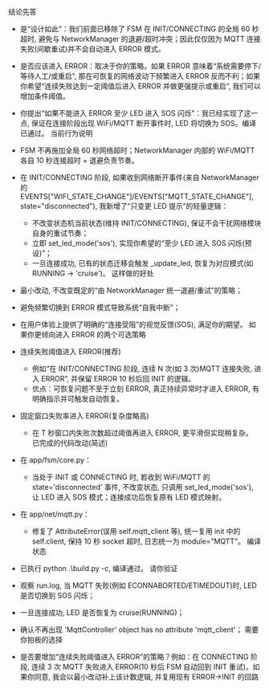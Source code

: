 结论先答

- 是“设计如此”：我们前面已移除了 FSM 在 INIT/CONNECTING 的全局 60 秒超时, 避免与 NetworkManager 的退避/超时冲突；因此仅仅因为 MQTT 连接失败(间歇重试)并不会自动进入 ERROR 模式。
- 是否应该进入 ERROR：取决于你的策略。如果 ERROR 意味着“系统需要停下/等待人工/或重启”, 那在可恢复的网络波动下频繁进入 ERROR 反而不利；如果你希望“连续失败达到一定阈值后进入 ERROR 并做更强提示或重启”, 我们可以增加条件阈值。
- 你提出“如果不能进入 ERROR 至少 LED 进入 SOS 闪烁”：我已经实现了这一点, 保证在连接阶段出现 WiFi/MQTT 断开事件时, LED 将切换为 SOS。编译已通过。
当前行为说明

- FSM 不再施加全局 60 秒网络超时；NetworkManager 内部的 WiFi/MQTT 各自 10 秒连接超时 + 退避负责节奏。
- 在 INIT/CONNECTING 阶段, 如果收到网络断开事件(来自 NetworkManager 的 EVENTS["WIFI_STATE_CHANGE"]/EVENTS["MQTT_STATE_CHANGE"], state="disconnected"), 我新增了“只变更 LED 提示”的轻量逻辑：
  - 不改变状态机当前状态(维持 INIT/CONNECTING), 保证不会干扰网络模块自身的重试节奏；
  - 立即 set_led_mode('sos'), 实现你希望的“至少 LED 进入 SOS 闪烁(预设)”；
  - 一旦连接成功, 已有的状态迁移会触发 _update_led, 恢复为对应模式(如 RUNNING -> 'cruise')。
这样做的好处

- 最小改动, 不改变既定的“由 NetworkManager 统一退避/重试”的策略；
- 避免频繁切换到 ERROR 模式导致系统“自我中断”；
- 在用户体验上提供了明确的“连接受阻”的视觉反馈(SOS), 满足你的期望。
如果你更倾向进入 ERROR 的两个可选策略

- 连续失败阈值进入 ERROR(推荐)
  - 例如“在 INIT/CONNECTING 阶段, 连续 N 次(如 3 次)MQTT 连接失败, 进入 ERROR”, 并保留 ERROR 10 秒后回 INIT 的逻辑。
  - 优点：可恢复问题不至于立刻 ERROR, 真正持续异常时才进入 ERROR, 有明确指示并可触发自动恢复。
- 固定窗口失败率进入 ERROR(复杂度略高)
  - 在 T 秒窗口内失败次数超过阈值再进入 ERROR, 更平滑但实现稍复杂。
已完成的代码改动(简述)

- 在 app/fsm/core.py：
  - 当处于 INIT 或 CONNECTING 时, 若收到 WiFi/MQTT 的 state='disconnected' 事件, 不改变状态, 只调用 set_led_mode('sos'), 让 LED 进入 SOS 模式；连接成功后恢复原有 LED 模式映射。
- 在 app/net/mqtt.py：
  - 修复了 AttributeError(误用 self.mqtt_client 等), 统一复用 init 中的 self.client, 保持 10 秒 socket 超时, 日志统一为 module="MQTT"。
编译状态

- 已执行 python .\build.py -c, 编译通过。
请你验证

- 观察 run.log, 当 MQTT 失败(例如 ECONNABORTED/ETIMEDOUT)时, LED 是否切换到 SOS 闪烁；
- 一旦连接成功, LED 是否恢复为 cruise(RUNNING)；
- 确认不再出现 'MqttController' object has no attribute 'mqtt_client'；
需要你拍板的选择

- 是否要增加“连续失败阈值进入 ERROR”的策略？例如：在 CONNECTING 阶段, 连续 3 次 MQTT 失败进入 ERROR(10 秒后 FSM 自动回到 INIT 重试)。如果你同意, 我会以最小改动补上该计数逻辑, 并复用现有 ERROR->INIT 的回路